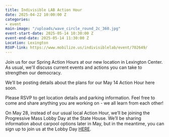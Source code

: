 ```yaml
---
title: Indivisible LAB Action Hour
date: 2025-04-22 10:00:00 Z
categories:
- event
main-image: "/uploads/wave_circle_round_2c_360.jpg"
event-start-date: 2025-05-14 10:30:00 Z
event-end-date: 2025-05-14 11:30:00 Z
Location: Lexington
RSVP-link: https://www.mobilize.us/indivisiblelab/event/702649/
---
```


Join us for our Spring Action Hours at our new location in Lexington Center. As usual, we'll discuss current events and actions you can take to strengthen our democracy. 

We’ll be posting details about the plans for our May 14 Action Hour here soon.  

Please RSVP to get location details and parking information. Feel free to come and share anything you are working on - we all learn from each other!

On May 28, instead of our usual local Action Hour, we’ll be joining the Progressive Mass Lobby Day at the State House. We’ll be sharing information about carpool options later in May, but in the meantime, you can sign up to join us at the Lobby Day [HERE](https://actionnetwork.org/events/progressive-mass-2025-lobby-day).

